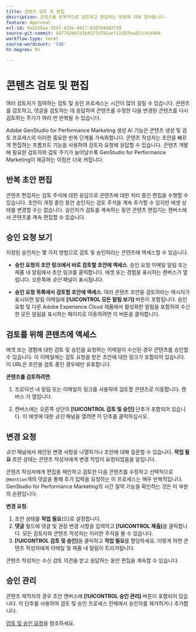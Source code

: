 ```yaml
---
title: 콘텐츠 검토 및 편집
description: 콘텐츠를 반복적으로 검토하고 편집하는 방법에 대해 알아봅니다.
feature: Approval
exl-id: 9a3a15aa-355f-439e-9417-850704402f39
source-git-commit: 447742667d1b4527a793aef12207bad51c4cb4d4
workflow-type: tm+mt
source-wordcount: '546'
ht-degree: 0%

---
```


# 콘텐츠 검토 및 편집

여러 검토자가 참여하는 검토 및 승인 프로세스는 시간이 많이 걸릴 수 있습니다. 콘텐츠를 검토하고, 댓글을 검토하는 데 응답하여 콘텐츠를 수정한 다음 변경된 콘텐츠를 다시 검토하는 주기가 여러 번 반복될 수 있습니다.

Adobe GenStudio for Performance Marketing 생성 AI 기능은 콘텐츠 생성 및 검토 프로세스의 이러한 중요한 반복 단계를 가속화합니다. 콘텐츠 작성자는 초안을 빠르게 편집하는 프롬프트 기능을 사용하여 검토자 요청에 응답할 수 있습니다. 콘텐츠 개발에 필요한 검토자와 검토 주기가 늘어날수록 GenStudio for Performance Marketing이 제공하는 이점은 더욱 커집니다.

## 반복 초안 편집

콘텐츠 편집자는 검토 주석에 대한 응답으로 콘텐츠에 대한 처리 중인 편집을 수행할 수 있습니다. 초안이 개정 중인 동안 승인자는 검토 주석을 계속 추가할 수 있지만 에셋 상태를 변경할 수는 없습니다. 승인자가 검토를 계속하는 동안 콘텐츠 편집기는 캔버스에서 콘텐츠를 계속 편집할 수 있습니다.

## 승인 요청 보기

지정된 승인자는 몇 가지 방법으로 검토 및 승인하라는 콘텐츠에 액세스할 수 있습니다.

* **승인 요청의 초안 링크에서 바로 검토할 초안에 액세스**. 승인 요청 이메일 알림 또는 제품 내 알림에서 초안 링크를 클릭합니다.  에셋 또는 경험을 표시하는 캔버스가 열립니다. 오른쪽에 _승인_ 패널이 표시됩니다.

* **승인 요청 목록에서 검토할 초안에 액세스**. 여러 콘텐츠 초안을 검토하라는 메시지가 표시되면 알림 이메일에 **[!UICONTROL 모든 알림 보기]** 버튼이 포함됩니다. 승인 요청 및 다른 Adobe Experience Cloud 제품에서 활성화한 알림을 포함하여 수신한 모든 알림을 표시하는 페이지로 이동하려면 이 버튼을 클릭합니다.

## 검토를 위해 콘텐츠에 액세스

에셋 또는 경험에 대한 검토 및 승인을 요청하는 이메일이 수신된 경우 콘텐츠를 승인할 수 있습니다. 이 이메일에는 검토 요청을 받은 초안에 대한 링크가 포함되어 있습니다. 이 URL은 초안을 검토 중인 경우에만 유효합니다.

**콘텐츠를 검토하려면**:

1. 프로덕션 내 알림 또는 이메일의 링크를 사용하여 검토할 콘텐츠로 이동합니다. 캔버스 가 열립니다.

1. 캔버스에는 오른쪽 상단의 **[!UICONTROL 검토 및 승인]** 단추가 포함되어 있습니다. 이 에셋에 대한 _승인_ 패널을 열려면 이 단추를 클릭하십시오.

## 변경 요청

_승인_ 패널에서 제안된 변경 사항을 나열하거나 초안에 대해 질문할 수 있습니다. **작업 필요** 초안 상태는 콘텐츠 작성자에게 변경 작업이 요청되었음을 알립니다.

콘텐츠 작성자에게 편집을 제안하고 검토한 다음 콘텐츠를 수정하고 선택적으로 `@mention`개의 댓글을 통해 추가 입력을 요청하는 이 프로세스는 매우 반복적입니다. GenStudio for Performance Marketing의 시간 절약 기능을 확인하는 것은 이 부분의 순환입니다.

**변경 요청**:

1. 초안 상태를 **작업 필요**(으)로 설정합니다.
1. **댓글** 필드에 댓글 및 권장 변경 사항을 입력하고 **[!UICONTROL 제출]**&#x200B;을 클릭합니다. 모든 검토자와 콘텐츠 작성자는 이러한 주석을 볼 수 있습니다.
1. **[!UICONTROL 검토 및 승인]**&#x200B;을 클릭하고 **작업 필요**&#x200B;를 할당하세요. 이렇게 하면 콘텐츠 작성자에게 이메일 및 제품 내 알림이 트리거됩니다.

콘텐츠 작성자는 수신 검토 의견을 받고 응답하는 동안 편집을 계속할 수 있습니다.

## 승인 관리

콘텐츠 제작자의 경우 초안 캔버스에 **[!UICONTROL 승인 관리]** 버튼이 포함되어 있습니다. 이 단추를 사용하여 검토 및 승인 프로세스 전체에서 승인자를 제거하거나 추가합니다.

[검토 및 승인 요청](./request-review.md)을 참조하세요.
